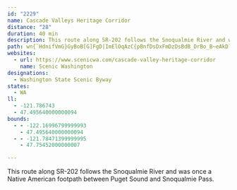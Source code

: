 ```yaml
---
id: "2229"
name: Cascade Valleys Heritage Corridor
distance: "28"
duration: 40 min
description: This route along SR-202 follows the Snoqualmie River and was once a Native American footpath between Puget Sound and Snoqualmie Pass.
path: wn{`HdnifVmG}GyBoB[G]FgD|ImElOqAzC{pBnfDsDxFmDzDsBdB_DrBo_B~eAkDlB{JnDo@h@yKbPmBpBkDfBsADw@U_@Y_B{By@s@eBq@y@?w@NoAn@wGzEi@v@c@~@aArAy@`@cBh@y@l@}@dBo@~Ck@z@m@d@sC~@Y@y@So@w@Y}@GiAPsGIwBKkAcB_Iy@aDs@eA_@YW?q@p@c@r@E^AzAp@nM?vC_BhPYfBeBdIs@xCy@bCi@dA{JnOu@jB_@lAiIjf@cLvr@iA`GcBdFyAnCwVt`@eAbCy@dDg@fG_HxdAUpA?~@Jf@?XNXXMhAJrDxAn@`AHj@@dAuC|Qi@zCi@rBoBdEwEbH}@pBoA`FuGnm@O~BGrBCxI?|PKxGIXWrDg@`Cw@jCiTnk@oArEs@~E[`Fw@hW[pIWjCo@lEgMlj@o@xBcClHkk@tnAiCfFmDpFsC`D{NtMsB~AiOpHaGxAyDXyA?sU}@qGk@aFkA}]mNcDgAmGoAuE]}DAwDRaEl@cHdBaDnA{CpBeDjDcCrDiAbCs@lBuAxEm@pCk@tCY`Ci@rFQfIW`EUpBc@zB_@pAkLpZiB~GsAfHw@tGiF`p@ExB@fCv@`NDnBIxCe@~Cs@xBo@rA_T|ZaDdDyPbMqBtBaCrD}AjDqCbIyLd_@_FdNqAlEsAzGmJ`j@s@rF[nCyC|a@_Etk@[pCe@lCw@zCkA~Ce_@ns@w@rBoAdEo@hC{Lrl@iDhOy@xEi@lGM~YRjETlCX`Bh@lChBxGl@jD^lDDfCEnCYxDsHts@mBzSSl@s@nGs@pD{A~EsAzCoAzB}AxBuDvDkE`FqM`NaHzGeGzGyDrFiCxF_B`Fw@rDeAxFYxBwExUQR{FhYs@rEmHv_@yB`@c`@MaBRaBz@aQdNcBfBqDxCo@x@eArBy@~@iKnJuB|AiBl@sF~@gEnAwBH_CQgBX{@^iA~@gDzEu@j@i@XyBLyOSub@s@iWGgMFsX_@_ARi@d@i@z@cArCa@t@cAt@}Ad@uPlDsEr@}W~CuEFe@Ji@R}C~BgJxHkNhKu@PMCOJIXQVsCfCc@l@i@pAe@Xc@DILG^@XHPFxA?~AGzAO`@PjADx@AfHUpV?pIW|BUp@{@~@om@d_@}UvOoBbBsA`Bo@jAmGtO}AzC_AjAgBdBmAz@qQ`JiAx@a@^}@rAiAlCy@uCwDmIi@eCOiBHoR?i`A
websites:
  - url: https://www.scenicwa.com/cascade-valley-heritage-corridor
    name: Scenic Washington
designations:
  - Washington State Scenic Byway
states:
  - WA
ll:
  - -121.786743
  - 47.495640000000094
bounds:
  - - -122.16996799999993
    - 47.495640000000094
  - - -121.78471399999995
    - 47.75452000000007

---
```


This route along SR-202 follows the Snoqualmie River and was once a Native American footpath between Puget Sound and Snoqualmie Pass.
